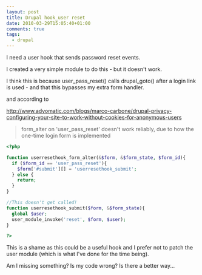 ```yaml
---
layout: post
title: Drupal hook_user reset
date: 2010-03-29T15:05:40+01:00
comments: true
tags:
  - drupal
---
```


I need a user hook that sends password reset events.

I created a very simple module to do this - but it doesn't work.

I think this is because user_pass_reset() calls drupal_goto() after a login link is used - and that this bypasses my extra form handler.

and according to

http://www.advomatic.com/blogs/marco-carbone/drupal-privacy-configuring-your-site-to-work-without-cookies-for-anonymous-users

> form_alter on 'user_pass_reset' doesn't work reliably, due to how the one-time login form is implemented

```php
<?php

function userresethook_form_alter(&$form, &$form_state, $form_id){
  if ($form_id == 'user_pass_reset'){
    $form['#submit'][] = 'userresethook_submit';
  } else {
    return;
  }
}

//This doesn't get called!
function userresethook_submit($form, &$form_state){
  global $user;
  user_module_invoke('reset', $form, $user);
}

?>
```

This is a shame as this could be a useful hook and I prefer not to patch the user module (which is what I've done for the time being).

Am I missing something? Is my code wrong? Is there a better way...
